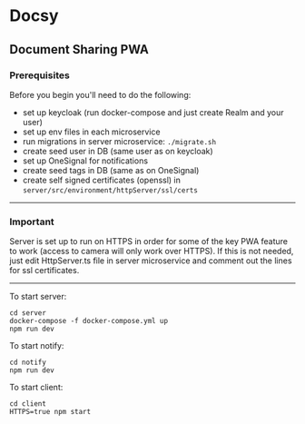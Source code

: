 # Docsy

## Document Sharing PWA

### Prerequisites

Before you begin you'll need to do the following:

- set up keycloak (run docker-compose and just create Realm and your user)
- set up env files in each microservice
- run migrations in server microservice: `./migrate.sh`
- create seed user in DB (same user as on keycloak)
- set up OneSignal for notifications
- create seed tags in DB (same as on OneSignal)
- create self signed certificates (openssl) in `server/src/environment/httpServer/ssl/certs`

---

### Important

Server is set up to run on HTTPS in order for some of the key PWA feature to work
(access to camera will only work over HTTPS).
If this is not needed, just edit HttpServer.ts file in server microservice and comment out
the lines for ssl certificates.

---

To start server:

```
cd server
docker-compose -f docker-compose.yml up
npm run dev
```

To start notify:

```
cd notify
npm run dev
```

To start client:

```
cd client
HTTPS=true npm start
```
